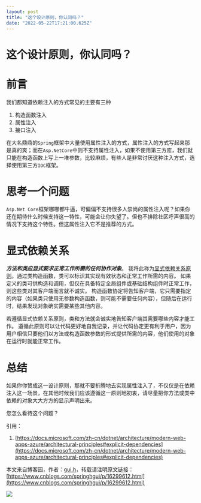 ```yaml
---
layout: post
title: "这个设计原则，你认同吗？"
date: "2022-05-22T17:21:00.625Z"
---
```

这个设计原则，你认同吗？
============

前言
==

我们都知道依赖注入的方式常见的主要有三种

1.  构造函数注入
2.  属性注入
3.  接口注入

在大名鼎鼎的`Spring`框架中大量使用属性注入的方式，属性注入的方式写起来那是真的爽；而在`Asp.NetCore`中则不支持属性注入，如果不使用第三方库，我们就只能在构造函数上写上一堆参数，比较麻烦，有些人是非常讨厌这种注入方式，选择使用第三方`IOC`框架。

思考一个问题
======

`Asp.Net Core`框架哪哪都牛逼，可偏偏不支持很多人崇尚的属性注入呢？如果你还在期待什么时候支持这一特性，可能会让你失望了。但也不排除社区呼声很高的情况下支持这个特性。但这属性注入它不是推荐的方式。

显式依赖关系
======

_**方法和类应显式要求正常工作所需的任何协作对象**_。 我将此称为[显式依赖关系原则](https://docs.microsoft.com/zh-cn/dotnet/architecture/modern-web-apps-azure/architectural-principles#explicit-dependencies)。通过类构造函数，类可以标识其实现有效状态和正常工作所需的内容。 如果定义的类可供构造和调用，但仅在具备特定全局组件或基础结构组件时正常工作，则这些类对其客户端而言就不诚实。 构造函数协定将告知客户端，它只需要指定的内容（如果类只使用无参数构造函数，则可能不需要任何内容），但随后在运行时，结果发现对象确实需要某些其他内容。

若遵循显式依赖关系原则，类和方法就会诚实地告知客户端其需要哪些内容才能工作。 遵循此原则可以让代码更好地自我记录，并让代码协定更有利于用户，因为用户相信只要他们以方法或构造函数参数的形式提供所需的内容，他们使用的对象在运行时就能正常工作。

总结
==

如果你你赞成这一设计原则，那就不要折腾地去实现属性注入了，不仅仅是在依赖注入这一场景，在其他时候我们应该遵循这一原则地初衷，请尽量把你方法或类中依赖的对象大大方方的显示声明出来。

您怎么看待这个问题？

引用：

1.  [https://docs.microsoft.com/zh-cn/dotnet/architecture/modern-web-apps-azure/architectural-principles#explicit-dependencies](https://docs.microsoft.com/zh-cn/dotnet/architecture/modern-web-apps-azure/architectural-principles#explicit-dependencies)

本文来自博客园，作者：[gui.h](https://www.cnblogs.com/springhgui/)，转载请注明原文链接：[https://www.cnblogs.com/springhgui/p/16299612.html](https://www.cnblogs.com/springhgui/p/16299612.html)

![](https://img2022.cnblogs.com/blog/960145/202204/960145-20220412154117172-1575691884.png)